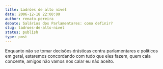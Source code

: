 ```yaml
---
title: Ladrões de alto nível
date: 2006-12-18 22:00:00
author: renato.pereira
debate: Salários dos Parlamentares: como definir?
slug: ladroes-de-alto-nivel
status: publish 
type: post
---
```


Enquanto não se tomar decisões drásticas contra parlamentares e políticos em geral, estaremos concordando com tudo que eles fazem, quem cala concente, amigos não vamos nos calar eu não aceito.

